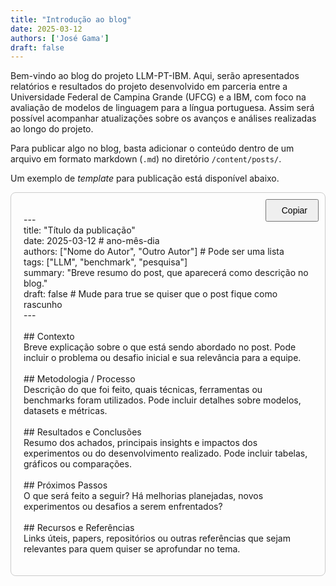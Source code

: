 ```yaml
---
title: "Introdução ao blog"
date: 2025-03-12
authors: ['José Gama']
draft: false
---
```


Bem-vindo ao blog do projeto LLM-PT-IBM. Aqui, serão apresentados relatórios e resultados do projeto desenvolvido em parceria entre a Universidade Federal de Campina Grande (UFCG) e a IBM, com foco na avaliação de modelos de linguagem para a língua portuguesa. Assim será possível acompanhar atualizações sobre os avanços e análises realizadas ao longo do projeto.  

Para publicar algo no blog, basta adicionar o conteúdo dentro de um arquivo em formato markdown (`.md`) no diretório `/content/posts/`.  

Um exemplo de _template_ para publicação está disponível abaixo.

<!-- Incluindo o Font Awesome para os ícones -->
<link href="https://cdnjs.cloudflare.com/ajax/libs/font-awesome/6.0.0-beta3/css/all.min.css" rel="stylesheet">

<div id="content" style="position: relative; padding: 20px; border: 1px solid #ccc; border-radius: 8px;">
  <!-- Botão com ícone de copiar e texto ao lado -->
  <button onclick="copyToClipboard()" style="position: absolute; top: 10px; right: 10px; padding: 8px 16px; font-size: 14px; cursor: pointer; display: flex; align-items: center;">
    <i id="copy-icon" class="fas fa-copy" style="margin-right: 8px;"></i>
    <span id="copy-text">Copiar</span>
  </button>

  <p id="content-text">
    ---<br>
    title: "Título da publicação"<br>
    date: 2025-03-12 # ano-mês-dia<br>
    authors: ["Nome do Autor", "Outro Autor"] # Pode ser uma lista<br>
    tags: ["LLM", "benchmark", "pesquisa"]<br>
    summary: "Breve resumo do post, que aparecerá como descrição no blog."<br>
    draft: false # Mude para true se quiser que o post fique como rascunho<br>
    ---<br>
    <br>
    ## Contexto <br>
    Breve explicação sobre o que está sendo abordado no post. Pode incluir o problema ou desafio inicial e sua relevância para a equipe.<br>
    <br>
    ## Metodologia / Processo <br>
    Descrição do que foi feito, quais técnicas, ferramentas ou benchmarks foram utilizados. Pode incluir detalhes sobre modelos, datasets e métricas. <br>
    <br>
    ## Resultados e Conclusões <br>
    Resumo dos achados, principais insights e impactos dos experimentos ou do desenvolvimento realizado. Pode incluir tabelas, gráficos ou comparações. <br>
    <br>
    ## Próximos Passos <br>
    O que será feito a seguir? Há melhorias planejadas, novos experimentos ou desafios a serem enfrentados? <br>
    <br>
    ## Recursos e Referências <br>
    Links úteis, papers, repositórios ou outras referências que sejam relevantes para quem quiser se aprofundar no tema. <br>
  </p>
</div>

<script>
  function copyToClipboard() {
    // Obter o conteúdo da div diretamente, sem selecioná-lo
    var contentText = document.getElementById("content-text").innerText;
    
    // Criar um elemento temporário para copiar o texto
    var tempInput = document.createElement("textarea");
    document.body.appendChild(tempInput);
    tempInput.value = contentText;
    tempInput.select();
    tempInput.setSelectionRange(0, 99999); // Para dispositivos móveis
    document.execCommand("copy");
    document.body.removeChild(tempInput);
    
    // Trocar o ícone para confirmado (check) e alterar o texto para "Copiado"
    var copyIcon = document.getElementById("copy-icon");
    var copyText = document.getElementById("copy-text");

    copyIcon.classList.remove("fa-copy");
    copyIcon.classList.add("fa-check");
    copyText.innerText = "Copiado";

    // Restaurar o ícone de copiar e o texto para "Copiar" após 2 segundos
    setTimeout(function() {
      copyIcon.classList.remove("fa-check");
      copyIcon.classList.add("fa-copy");
      copyText.innerText = "Copiar";
    }, 2000);
  }
</script>


